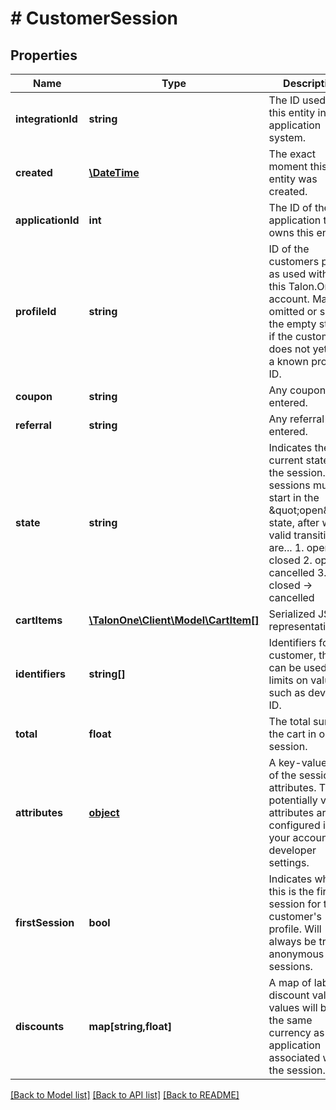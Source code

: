 # # CustomerSession

## Properties

Name | Type | Description | Notes
------------ | ------------- | ------------- | -------------
**integrationId** | **string** | The ID used for this entity in the application system. | 
**created** | [**\DateTime**](\DateTime.md) | The exact moment this entity was created. | 
**applicationId** | **int** | The ID of the application that owns this entity. | 
**profileId** | **string** | ID of the customers profile as used within this Talon.One account. May be omitted or set to the empty string if the customer does not yet have a known profile ID. | 
**coupon** | **string** | Any coupon code entered. | 
**referral** | **string** | Any referral code entered. | 
**state** | **string** | Indicates the current state of the session. All sessions must start in the \&quot;open\&quot; state, after which valid transitions are...  1. open -&gt; closed 2. open -&gt; cancelled 3. closed -&gt; cancelled | [default to 'open']
**cartItems** | [**\TalonOne\Client\Model\CartItem[]**](CartItem.md) | Serialized JSON representation. | 
**identifiers** | **string[]** | Identifiers for the customer, this can be used for limits on values such as device ID. | [optional] 
**total** | **float** | The total sum of the cart in one session. | 
**attributes** | [**object**](.md) | A key-value map of the sessions attributes. The potentially valid attributes are configured in your accounts developer settings. | 
**firstSession** | **bool** | Indicates whether this is the first session for the customer&#39;s profile. Will always be true for anonymous sessions. | 
**discounts** | **map[string,float]** | A map of labelled discount values, values will be in the same currency as the application associated with the session. | 

[[Back to Model list]](../../README.md#documentation-for-models) [[Back to API list]](../../README.md#documentation-for-api-endpoints) [[Back to README]](../../README.md)


